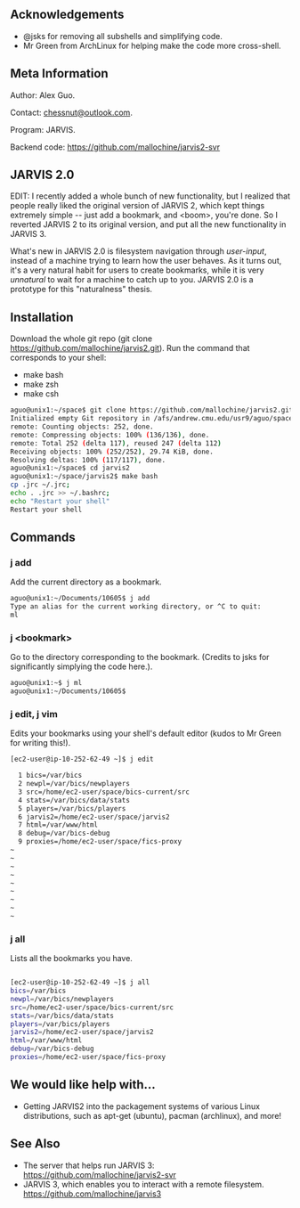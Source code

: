 Acknowledgements
----------------
- @jsks for removing all subshells and simplifying code.
- Mr Green from ArchLinux for helping make the code more cross-shell.

Meta Information
-------------------
Author: Alex Guo.

Contact: chessnut@outlook.com.

Program: JARVIS.

Backend code: https://github.com/mallochine/jarvis2-svr

JARVIS 2.0
----------

EDIT: I recently added a whole bunch of new functionality, but I realized that
people really liked the original version of JARVIS 2, which kept things
extremely simple -- just add a bookmark, and \<boom\>, you're done.
So I reverted JARVIS 2 to its original version, and put all the new
functionality in JARVIS 3.

What's new in JARVIS 2.0 is filesystem navigation through _user-input_,
instead of a machine trying to learn how the user behaves. As it turns out, it's a
very natural habit for users to create bookmarks, while it is very _unnatural_ to wait
for a machine to catch up to you. JARVIS 2.0 is a prototype for this "naturalness"
thesis.


Installation
-------------
Download the whole git repo (git clone https://github.com/mallochine/jarvis2.git).
Run the command that corresponds to your shell:

- make bash 
- make zsh 
- make csh

```bash
aguo@unix1:~/space$ git clone https://github.com/mallochine/jarvis2.git
Initialized empty Git repository in /afs/andrew.cmu.edu/usr9/aguo/space/jarvis2/.git/
remote: Counting objects: 252, done.
remote: Compressing objects: 100% (136/136), done.
remote: Total 252 (delta 117), reused 247 (delta 112)
Receiving objects: 100% (252/252), 29.74 KiB, done.
Resolving deltas: 100% (117/117), done.
aguo@unix1:~/space$ cd jarvis2
aguo@unix1:~/space/jarvis2$ make bash
cp .jrc ~/.jrc;
echo . .jrc >> ~/.bashrc;
echo "Restart your shell"
Restart your shell
```

Commands
----------
### j add

Add the current directory as a bookmark.

```bash
aguo@unix1:~/Documents/10605$ j add
Type an alias for the current working directory, or ^C to quit:
ml
```

### j \<bookmark\>

Go to the directory corresponding to the bookmark. (Credits to jsks
for significantly simplying the code here.).

```bash
aguo@unix1:~$ j ml
aguo@unix1:~/Documents/10605$
```

### j edit, j vim

Edits your bookmarks using your shell's default editor (kudos to Mr Green for
writing this!).

```bash
[ec2-user@ip-10-252-62-49 ~]$ j edit
```

```bash
  1 bics=/var/bics
  2 newpl=/var/bics/newplayers
  3 src=/home/ec2-user/space/bics-current/src
  4 stats=/var/bics/data/stats
  5 players=/var/bics/players
  6 jarvis2=/home/ec2-user/space/jarvis2
  7 html=/var/www/html
  8 debug=/var/bics-debug
  9 proxies=/home/ec2-user/space/fics-proxy
~
~
~
~
~
~
~
~
~

```

### j all

Lists all the bookmarks you have.

```bash

[ec2-user@ip-10-252-62-49 ~]$ j all
bics=/var/bics
newpl=/var/bics/newplayers
src=/home/ec2-user/space/bics-current/src
stats=/var/bics/data/stats
players=/var/bics/players
jarvis2=/home/ec2-user/space/jarvis2
html=/var/www/html
debug=/var/bics-debug
proxies=/home/ec2-user/space/fics-proxy
```

We would like help with...
---------------------------
- Getting JARVIS2 into the packagement systems of various Linux distributions,
such as apt-get (ubuntu), pacman (archlinux), and more!

See Also
----------

- The server that helps run JARVIS 3: https://github.com/mallochine/jarvis2-svr
- JARVIS 3, which enables you to interact with a remote filesystem. https://github.com/mallochine/jarvis3
